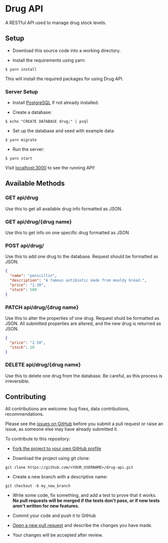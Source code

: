 # Drug API

A RESTful API used to manage drug stock levels.

## Setup

* Download this source code into a working directory.

* Install the requirements using yarn:

```
$ yarn install
```

This will install the required packages for using Drug API.

### Server Setup

* Install [PostgreSQL](https://www.postgresql.org/) if not already installed.

* Create a database:

```
$ echo "CREATE DATABASE drug;" | psql
```

* Set up the database and seed with example data:

```
$ yarn migrate
```

* Run the server:

```
$ yarn start
```

Visit [localhost:3000](http://localhost:3000) to see the running API!

## Available Methods

### GET api/drug

Use this to get all available drug info formatted as JSON.

### GET api/drug/{drug name}

Use this to get info on one specific drug formatted as JSON

### POST api/drug/

Use this to add one drug to the database. Request should be formatted as JSON.

```json
{
  "name": "penicillin",
  "description": "A famous antibiotic made from mouldy bread.",
  "price": "1.30",
  "stock": 500
}
```

### PATCH api/drug/{drug name}

Use this to alter the properties of one drug. Request shuld be formatted as JSON. All submitted properties are altered, and the new drug is returned as JSON.

```json
{
  "price": "2.50",
  "stock": 20
}
```

### DELETE api/drug/{drug name}

Use this to delete one drug from the database. Be careful, as this process is irreversible.

## Contributing

All contributions are welcome: bug fixes, data contributions, recommendations.

Please see the [issues on GitHub](https://github.com/a-ogilvie/drug-api/issues) before you submit a pull request or raise an issue, as someone else may have already submitted it.

To contribute to this repository:

* [Fork the project to your own GitHub profile](https://help.github.com/articles/fork-a-repo/)

* Download the project using git clone:

```
git clone https://github.com/<YOUR_USERNAME>/drug-api.git
```

* Create a new branch with a descriptive name:

```
git checkout -b my_new_branch
```

* Write some code, fix something, and add a test to prove that it works. **No pull requests will be merged if the tests don't pass, or if new tests aren't written for new features.**

* Commit your code and push it to GitHub

* [Open a new pull request](https://help.github.com/articles/creating-a-pull-request/) and describe the changes you have made.

* Your changes will be accepted after review.
